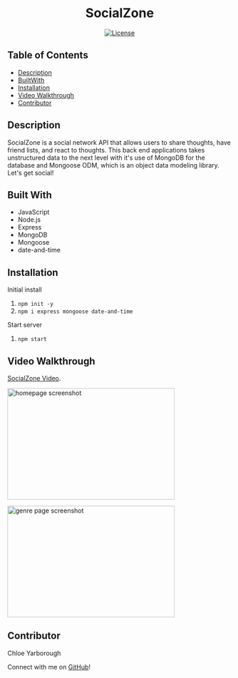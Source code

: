 <h1 align="center">SocialZone</h1>

<div align="center">

<a href="https://opensource.org/licenses/MIT">![License](https://img.shields.io/badge/License-MIT-orange.svg)</a>

</div>

## Table of Contents

* [Description](#description)
* [BuiltWith](#builtwith)
* [Installation](#installation)
* [Video Walkthrough](#videowalthrough)
* [Contributor](#contributor)

## Description

SocialZone is a social network API that allows users to share thoughts, have friend lists, and react to thoughts. This back end applications takes unstructured data to the next level with it's use of MongoDB 
for the database and Mongoose ODM, which is an object data modeling library.  
Let's get social!

## Built With

* JavaScript
* Node.js
* Express
* MongoDB
* Mongoose
* date-and-time

## Installation

Initial install

1. `npm init -y`
2. `npm i express mongoose date-and-time`

Start server

1. `npm start`


## Video Walkthrough

[SocialZone Video](https://evening-tor-85614.herokuapp.com/).

<img width=375px height=250px src="./public/images/Homepage.png" alt="homepage screenshot"></img>

<img width=375px height=250px src="./public/images/Genre.png" alt="genre page screenshot"></img>

## Contributor

Chloe Yarborough

Connect with me on [GitHub](https://github.com/chloeyarb)!
